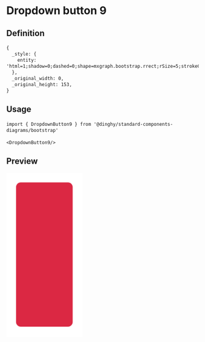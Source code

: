 # Dropdown button 9

## Definition

```
{
  _style: { 
    entity: 'html=1;shadow=0;dashed=0;shape=mxgraph.bootstrap.rrect;rSize=5;strokeColor=none;strokeWidth=1;fillColor=#DB2843;fontColor=#ffffff;whiteSpace=wrap;align=left;verticalAlign=middle;fontStyle=0;fontSize=14;spacingLeft=10;',
  },
  _original_width: 0,
  _original_height: 153,
}
```

## Usage

```
import { DropdownButton9 } from '@dinghy/standard-components-diagrams/bootstrap'

<DropdownButton9/>
```

## Preview

<img src="./dropdown-button-9.png" width="200"/>

